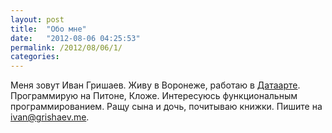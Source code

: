 ```yaml
---
layout: post
title:  "Обо мне"
date:   "2012-08-06 04:25:53"
permalink: /2012/08/06/1/
categories:
---
```


Меня зовут Иван Гришаев. Живу в Воронеже, работаю в
[Датаарте](http://www.dataart.ru/contacts/voronezh.htm). Программирую
на Питоне, Кложе. Интересуюсь функциональным программированием.  Ращу
сына и дочь, почитываю книжки. Пишите на ivan@grishaev.me.
